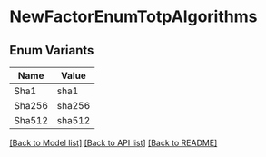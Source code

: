 # NewFactorEnumTotpAlgorithms

## Enum Variants

| Name | Value |
|---- | -----|
| Sha1 | sha1 |
| Sha256 | sha256 |
| Sha512 | sha512 |


[[Back to Model list]](../README.md#documentation-for-models) [[Back to API list]](../README.md#documentation-for-api-endpoints) [[Back to README]](../README.md)


